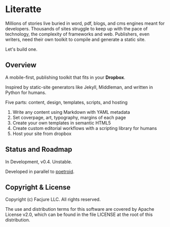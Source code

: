 # Literatte

Millions of stories live buried in word, pdf, blogs, and cms engines meant for developers. Thousands of sites struggle to keep up with the pace of technology, the complexity of frameworks and web. Publishers, even writers, need their own toolkit to compile and generate a static site.

Let's build one.

## Overview

A mobile-first, publishing toolkit that fits in your **Dropbox**.

Inspired by static-site generators like Jekyll, Middleman, and written in Python for humans.

Five parts: content, design, templates, scripts, and hosting

1. Write any content using Markdown with YAML metadata
2. Set coverpage, art, typography, margins of each page
3. Create your own templates in semantic HTML5
4. Create custom editorial workflows with a scripting library for humans
5. Host your site from dropbox

## Status and Roadmap

In Development, v0.4. Unstable.

Developed in parallel to [poetroid](https://github.com/Facjure/poetroid).

## Copyright & License

Copyright (c) Facjure LLC. All rights reserved.

The use and distribution terms for this software are covered by Apache License v2.0, which can be found in the file LICENSE at the root of this distribution.
